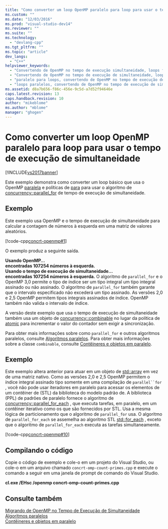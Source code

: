 ```yaml
---
title: "Como converter um loop OpenMP paralelo para loop para usar o tempo de execu&#231;&#227;o de simultaneidade | Microsoft Docs"
ms.custom: ""
ms.date: "12/03/2016"
ms.prod: "visual-studio-dev14"
ms.reviewer: ""
ms.suite: ""
ms.technology: 
  - "devlang-cpp"
ms.tgt_pltfrm: ""
ms.topic: "article"
dev_langs: 
  - "C++"
helpviewer_keywords: 
  - "Convertendo de OpenMP no tempo de execução simultaneidade, loops for paralelos"
  - "Convertendo de OpenMP no tempo de execução de simultaneidade, loop paralelo"
  - "paralelo para loops, convertendo de OpenMP no tempo de execução de simultaneidade"
  - "loops paralelos, convertendo de OpenMP no tempo de execução de simultaneidade"
ms.assetid: d8a7b656-f86c-456e-9c5d-a7d52f94646e
caps.latest.revision: 13
caps.handback.revision: 10
author: "mikeblome"
ms.author: "mblome"
manager: "ghogen"
---
```

# Como converter um loop OpenMP paralelo para loop para usar o tempo de execu&#231;&#227;o de simultaneidade
[!INCLUDE[vs2017banner](../../assembler/inline/includes/vs2017banner.md)]

Este exemplo demonstra como converter um loop básico que usa o OpenMP [paralela](../../parallel/openmp/reference/parallel.md) e políticas de [para](../Topic/for%20\(OpenMP\).md) para usar o algoritmo de [concurrency::parallel\_for](../Topic/parallel_for%20Function.md) de tempo de execução de simultaneidade.  
  
## Exemplo  
 Este exemplo usa OpenMP e o tempo de execução de simultaneidade para calcular a contagem de números à esquerda em uma matriz de valores aleatórios.  
  
 [!code-cpp[concrt-openmp#1](../../parallel/concrt/codesnippet/CPP/how-to-convert-an-openmp-parallel-for-loop-to-use-the-concurrency-runtime_1.cpp)]  
  
 O exemplo produz a seguinte saída.  
  
  **Usando OpenMP…**  
**encontradas 107254 números à esquerda.**  
**Usando o tempo de execução de simultaneidade…**  
**encontradas 107254 números à esquerda.** O algoritmo de `parallel_for` e o OpenMP 3,0 permite o tipo de índice ser um tipo integral um tipo integral assinado ou não assinado.  O algoritmo de `parallel_for` também garante que o intervalo especificado não excederá um tipo assinado.  As versões 2,0 e 2,5 OpenMP permitem tipos integrais assinados de índice.  OpenMP também não valida o intervalo de índice.  
  
 A versão deste exemplo que usa o tempo de execução de simultaneidade também usa um objeto de [concurrency::combinable](../../parallel/concrt/reference/combinable-class.md) no lugar da política de [atomic](../../parallel/openmp/reference/atomic.md) para incrementar o valor do contador sem exigir a sincronização.  
  
 Para obter mais informações sobre como `parallel_for` e outros algoritmos paralelos, consulte [Algoritmos paralelos](../Topic/Parallel%20Algorithms.md).  Para obter mais informações sobre a classe `combinable`, consulte [Contêineres e objetos em paralelo](../../parallel/concrt/parallel-containers-and-objects.md).  
  
## Exemplo  
 Este exemplo altera anterior para atuar em um objeto de [std::array](../../standard-library/array-class-stl.md) em vez de uma matriz nativo.  Como as versões 2,0 e 2,5 OpenMP permitem o índice integral assinado tipo somente em uma compilação de `parallel``for` , você não pode usar iteradores em paralelo para acessar os elementos de um contêiner de \(STL\) da biblioteca do modelo padrão de.  A biblioteca \(PPL\) de padrões de paralelo fornece o algoritmo de [concurrency::parallel\_for\_each](../Topic/parallel_for_each%20Function.md) , que executa tarefas, em paralelo, em um contêiner iterativo como os que são fornecidos por STL.  Usa a mesma lógica de particionamento que o algoritmo de `parallel_for` usa.  O algoritmo de `parallel_for_each` se assemelha ao algoritmo STL [std::for\_each](../Topic/for_each.md) , exceto que o algoritmo de `parallel_for_each` executa as tarefas simultaneamente.  
  
 [!code-cpp[concrt-openmp#10](../../parallel/concrt/codesnippet/CPP/how-to-convert-an-openmp-parallel-for-loop-to-use-the-concurrency-runtime_2.cpp)]  
  
## Compilando o código  
 Copie o código de exemplo e cole\-o em um projeto do Visual Studio, ou cole\-o em um arquivo chamado `concrt-omp-count-primes.cpp` e execute o comando a seguir em uma janela de prompt de comando do Visual Studio.  
  
 **cl.exe \/EHsc \/openmp concrt\-omp\-count\-primes.cpp**  
  
## Consulte também  
 [Migrando de OpenMP no Tempo de Execução de Simultaneidade](../../parallel/concrt/migrating-from-openmp-to-the-concurrency-runtime.md)   
 [Algoritmos paralelos](../Topic/Parallel%20Algorithms.md)   
 [Contêineres e objetos em paralelo](../../parallel/concrt/parallel-containers-and-objects.md)